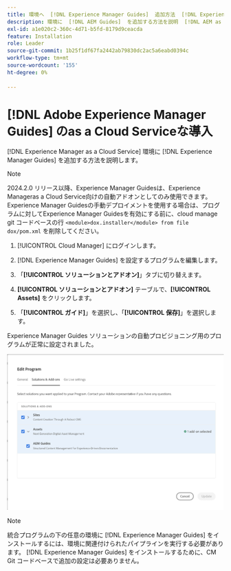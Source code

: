 ```yaml
---
title: 環境へ  [!DNL Experience Manager Guides]  追加方法  [!DNL Experience Manager as a Cloud Service]
description: 環境に  [!DNL AEM Guides]  を追加する方法を説明  [!DNL AEM as a Cloud Service]  ます
exl-id: a1e020c2-360c-4d71-b5fd-8179d9ceacda
feature: Installation
role: Leader
source-git-commit: 1b25f1df67fa2442ab79830dc2ac5a6eabd0394c
workflow-type: tm+mt
source-wordcount: '155'
ht-degree: 0%

---
```


# [!DNL Adobe Experience Manager Guides] のas a Cloud Serviceな導入

[!DNL Experience Manager as a Cloud Service] 環境に [!DNL Experience Manager Guides] を追加する方法を説明します。


>[!NOTE]
>
> 2024.2.0 リリース以降、Experience Manager Guidesは、Experience Manageras a Cloud Service向けの自動アドオンとしてのみ使用できます。 Experience Manager Guidesの手動デプロイメントを使用する場合は、プログラムに対してExperience Manager Guidesを有効にする前に、cloud manage git コードベースの行 `<module>dox.installer</module> from file dox/pom.xml` を削除してください。

1. [!UICONTROL Cloud Manager] にログインします。

1. [!DNL Experience Manager Guides] を設定するプログラムを編集します。

1. 「**[!UICONTROL ソリューションとアドオン]**」タブに切り替えます。

1. **[!UICONTROL ソリューションとアドオン]** テーブルで、**[!UICONTROL Assets]** をクリックします。

1. 「**[!UICONTROL ガイド]**」を選択し、「**[!UICONTROL 保存]**」を選択します。

Experience Manager Guides ソリューションの自動プロビジョニング用のプログラムが正常に設定されました。

![Experience Manager Guides ソリューションの設定 &#x200B;](assets/addon-configuration.png)

>[!NOTE]
>
>統合プログラムの下の任意の環境に [!DNL Experience Manager Guides] をインストールするには、環境に関連付けられたパイプラインを実行する必要があります。 [!DNL Experience Manager Guides] をインストールするために、CM Git コードベースで追加の設定は必要ありません。
